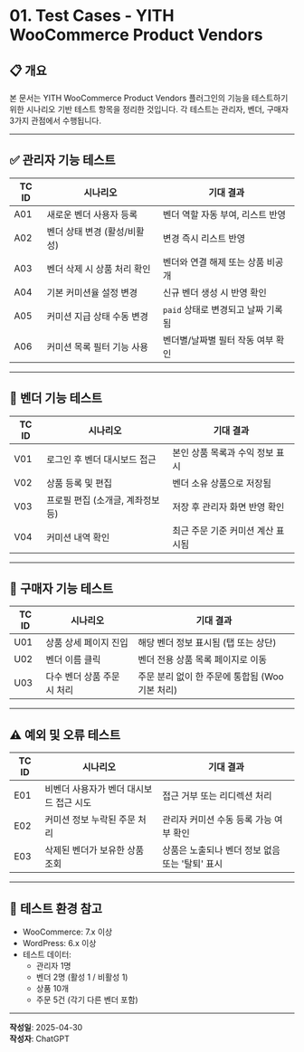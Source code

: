 # 01. Test Cases - YITH WooCommerce Product Vendors

## 📋 개요

본 문서는 YITH WooCommerce Product Vendors 플러그인의 기능을 테스트하기 위한 시나리오 기반 테스트 항목을 정리한 것입니다. 각 테스트는 관리자, 벤더, 구매자 3가지 관점에서 수행됩니다.

---

## ✅ 관리자 기능 테스트

| TC ID | 시나리오 | 기대 결과 |
|-------|----------|------------|
| A01 | 새로운 벤더 사용자 등록 | 벤더 역할 자동 부여, 리스트 반영 |
| A02 | 벤더 상태 변경 (활성/비활성) | 변경 즉시 리스트 반영 |
| A03 | 벤더 삭제 시 상품 처리 확인 | 벤더와 연결 해제 또는 상품 비공개 |
| A04 | 기본 커미션율 설정 변경 | 신규 벤더 생성 시 반영 확인 |
| A05 | 커미션 지급 상태 수동 변경 | `paid` 상태로 변경되고 날짜 기록됨 |
| A06 | 커미션 목록 필터 기능 사용 | 벤더별/날짜별 필터 작동 여부 확인 |

---

## 👤 벤더 기능 테스트

| TC ID | 시나리오 | 기대 결과 |
|-------|----------|------------|
| V01 | 로그인 후 벤더 대시보드 접근 | 본인 상품 목록과 수익 정보 표시 |
| V02 | 상품 등록 및 편집 | 벤더 소유 상품으로 저장됨 |
| V03 | 프로필 편집 (소개글, 계좌정보 등) | 저장 후 관리자 화면 반영 확인 |
| V04 | 커미션 내역 확인 | 최근 주문 기준 커미션 계산 표시됨 |

---

## 🛒 구매자 기능 테스트

| TC ID | 시나리오 | 기대 결과 |
|-------|----------|------------|
| U01 | 상품 상세 페이지 진입 | 해당 벤더 정보 표시됨 (탭 또는 상단) |
| U02 | 벤더 이름 클릭 | 벤더 전용 상품 목록 페이지로 이동 |
| U03 | 다수 벤더 상품 주문 시 처리 | 주문 분리 없이 한 주문에 통합됨 (Woo 기본 처리) |

---

## ⚠️ 예외 및 오류 테스트

| TC ID | 시나리오 | 기대 결과 |
|-------|----------|------------|
| E01 | 비벤더 사용자가 벤더 대시보드 접근 시도 | 접근 거부 또는 리디렉션 처리 |
| E02 | 커미션 정보 누락된 주문 처리 | 관리자 커미션 수동 등록 가능 여부 확인 |
| E03 | 삭제된 벤더가 보유한 상품 조회 | 상품은 노출되나 벤더 정보 없음 또는 '탈퇴' 표시 |

---

## 📌 테스트 환경 참고

- WooCommerce: 7.x 이상
- WordPress: 6.x 이상
- 테스트 데이터:
  - 관리자 1명
  - 벤더 2명 (활성 1 / 비활성 1)
  - 상품 10개
  - 주문 5건 (각기 다른 벤더 포함)

---

**작성일**: 2025-04-30  
**작성자**: ChatGPT
